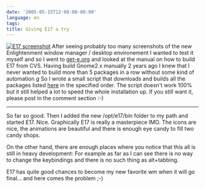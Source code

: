 ```yaml
---
date: '2005-05-15T12:00:00-00:00'
language: en
tags:
title: Giving E17 a try
---
```



<a href="http://www.zerokspot.com/gallery/image.php?id=61&action=viewfull" class="left" title="Click to enlarge"><img src="http://www.zerokspot.com/gallery/image.php?id=61&action=viewthumb" alt="E17 screenshot"/></a> After seeing probably too many screenshots of the new Enlightenment window manager / desktop environement I wanted to test it myself and so I went to <a href="http://get-e.org/">get-e.org</a> and looked at the manual on how to build E17 from CVS. Having build Gnome2.x manually 2 years ago I knew that I never wanted to build more than 5 packages in a row without some kind of automation *g* So I wrote a small script that downloads and builds all the packages listed <a href="http://get-e.org/User_Guide/English_pages/2.1.html">here</a> in the specified order. The script doesn't work 100% but it still helped a lot to speed the whole installation up. If you still want it, please post in the comment section :-) 

-------------------------------



So far so good. Then I added the new /opt/e17/bin folder to my path and started E17. Nice. Graphically E17 is really a masterpiece IMO. The icons are nice, the animations are beautiful and there is enough eye candy to fill two candy shops. 



On the other hand, there are enough places where you notice that this all is still in heavy development: For example as far as I can see there is no way to change the keybindings and there is no such thing as alt+tabbing. 



E17 has quite good chances to become my new favorite wm when it will go final... and here comes the problem ;-)